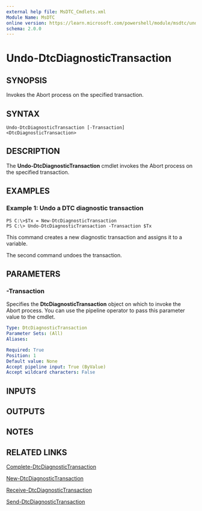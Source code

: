 ```yaml
---
external help file: MsDTC_Cmdlets.xml
Module Name: MsDTC
online version: https://learn.microsoft.com/powershell/module/msdtc/undo-dtcdiagnostictransaction?view=windowsserver2012-ps&wt.mc_id=ps-gethelp
schema: 2.0.0
---
```


# Undo-DtcDiagnosticTransaction

## SYNOPSIS
Invokes the Abort process on the specified transaction.

## SYNTAX

```
Undo-DtcDiagnosticTransaction [-Transaction] <DtcDiagnosticTransaction>
```

## DESCRIPTION
The **Undo-DtcDiagnosticTransaction** cmdlet invokes the Abort process on the specified transaction.

## EXAMPLES

### Example 1: Undo a DTC diagnostic transaction
```
PS C:\>$Tx = New-DtcDiagnosticTransaction
PS C:\> Undo-DtcDiagnosticTransaction -Transaction $Tx
```

This command creates a new diagnostic transaction and assigns it to a variable.

The second command undoes the transaction.

## PARAMETERS

### -Transaction
Specifies the **DtcDiagnosticTransaction** object on which to invoke the Abort process.
You can use the pipeline operator to pass this parameter value to the cmdlet.

```yaml
Type: DtcDiagnosticTransaction
Parameter Sets: (All)
Aliases: 

Required: True
Position: 1
Default value: None
Accept pipeline input: True (ByValue)
Accept wildcard characters: False
```

## INPUTS

## OUTPUTS

## NOTES

## RELATED LINKS

[Complete-DtcDiagnosticTransaction](./Complete-DtcDiagnosticTransaction.md)

[New-DtcDiagnosticTransaction](./New-DtcDiagnosticTransaction.md)

[Receive-DtcDiagnosticTransaction](./Receive-DtcDiagnosticTransaction.md)

[Send-DtcDiagnosticTransaction](./Send-DtcDiagnosticTransaction.md)

